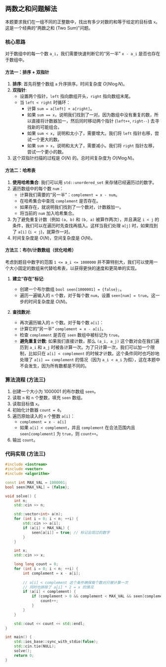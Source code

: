## 两数之和问题解法

本题要求我们在一组不同的正整数中，找出有多少对数的和等于给定的目标值 `x`。这是一个经典的“两数之和 (Two Sum)”问题。

### 核心思路

对于数组中的每一个数 `a_i`，我们需要快速判断它的“另一半” `x - a_i` 是否也存在于数组中。

#### 方法一：排序 + 双指针

1.  **排序**: 首先将整个数组 `a` 升序排序。时间复杂度 $O(N \log N)$。
2.  **双指针**:
    *   设置两个指针，`left` 指向数组开头，`right` 指向数组末尾。
    *   当 `left < right` 时循环：
        *   计算 `sum = a[left] + a[right]`。
        *   如果 `sum == x`，说明我们找到了一对。因为数组中没有重复的数，所以直接将计数器加一，然后同时移动两个指针 (`left++`, `right--`) 去寻找新的可能组合。
        *   如果 `sum < x`，说明和太小了，需要增大。我们将 `left` 指针右移，尝试一个更大的数。
        *   如果 `sum > x`，说明和太大了，需要减小。我们将 `right` 指针左移，尝试一个更小的数。
3.  这个双指针扫描的过程是 $O(N)$ 的。总时间复杂度为 $O(N \log N)$。

#### 方法二：哈希表

1.  **使用哈希集合**: 我们可以用 `std::unordered_set` 来存储已经遍历过的数字。
2.  遍历数组中的每个数 `num`：
    *   计算我们需要的“另一半”：`complement = x - num`。
    *   在哈希集合中查找 `complement` 是否存在。
    *   如果存在，就说明我们找到了一个数对，计数器加一。
    *   将当前的 `num` 加入哈希集合。
3.  为了避免重复计数（例如 `(a, b)` 和 `(b, a)` 被算作两次），并且满足 `i < j` 的条件，我们可以在遍历时先查找再插入。这样当我们处理 `a[j]` 时，如果找到了 `a[i]` (`i < j`)，就算作一对。
4.  时间复杂度是 $O(N)$，空间复杂度是 $O(N)$。

#### 方法三：布尔/计数数组（优化哈希）

考虑到题目中数字的范围 `1 <= a_i <= 1000000` 并不算特别大，我们可以使用一个大小固定的数组来代替哈希表，以获得更快的速度和更简单的实现。

1.  **建立“存在”标记**:
    *   创建一个布尔数组 `bool seen[1000001] = {false};`。
    *   遍历一遍输入的 `n` 个数，对于每个数 `num`，设置 `seen[num] = true`。这一步的时间复杂度是 $O(N)$。

2.  **查找数对**:
    *   再次遍历输入的 `n` 个数。对于每个数 `a[i]`：
    *   计算它的“另一半” `complement = x - a[i]`。
    *   检查 `complement` 是否在 `seen` 数组中被标记为 `true`。
    *   **避免重复计数**: 如果我们直接计数，那么 `(a_i, a_j)` 这个数对会在我们遍历到 `a_i` 和 `a_j` 时被各计算一次。为了只计算一次，我们可以加一个限制，比如只在 `a[i] < complement` 的时候才计数。这个条件同时也巧妙地处理了 `a[i] == complement` 的情况（因为 `a_i < a_i` 为假），这在本题中不会发生，因为所有数都是不同的。

### 算法流程 (方法三)

1.  创建一个大小为 1000001 的布尔数组 `seen`。
2.  读取 `n` 和 `n` 个整数，填充 `seen` 数组。
3.  读取目标值 `x`。
4.  初始化计数器 `count = 0`。
5.  遍历原始读入的 `n` 个整数 `a[i]`：
    *   `complement = x - a[i]`
    *   如果 `a[i] < complement`，并且 `complement` 在合法范围内且 `seen[complement]` 为 `true`，则 `count++`。
6.  输出 `count`。

### 代码实现 (方法三)
```cpp
#include <iostream>
#include <vector>
#include <algorithm>

const int MAX_VAL = 1000001;
bool seen[MAX_VAL] = {false};

void solve() {
    int n;
    std::cin >> n;

    std::vector<int> a(n);
    for (int i = 0; i < n; ++i) {
        std::cin >> a[i];
        if (a[i] < MAX_VAL) {
            seen[a[i]] = true; // 标记出现过的数字
        }
    }

    int x;
    std::cin >> x;

    long long count = 0;
    for (int i = 0; i < n; ++i) {
        int complement = x - a[i];
        
        // a[i] < complement 这个条件确保每个数对只被计算一次
        // 同时也排除了 a[i] * 2 = x 的情况
        if (a[i] < complement) {
            if (complement > 0 && complement < MAX_VAL && seen[complement]) {
                count++;
            }
        }
    }

    std::cout << count << std::endl;
}

int main() {
    std::ios_base::sync_with_stdio(false);
    std::cin.tie(NULL);
    solve();
    return 0;
}
```
